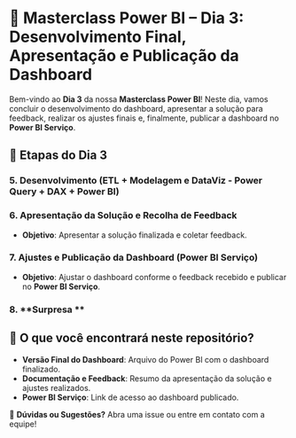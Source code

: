 # 🚀 Masterclass Power BI – Dia 3: Desenvolvimento Final, Apresentação e Publicação da Dashboard

Bem-vindo ao **Dia 3** da nossa **Masterclass Power BI**! Neste dia, vamos concluir o desenvolvimento do dashboard, apresentar a solução para feedback, realizar os ajustes finais e, finalmente, publicar a dashboard no **Power BI Serviço**.

## 🧠 Etapas do Dia 3

### 5. **Desenvolvimento (ETL + Modelagem e DataViz - Power Query + DAX + Power BI)**

### 6. **Apresentação da Solução e Recolha de Feedback**
- **Objetivo**: Apresentar a solução finalizada e coletar feedback.

### 7. **Ajustes e Publicação da Dashboard (Power BI Serviço)**
- **Objetivo**: Ajustar o dashboard conforme o feedback recebido e publicar no **Power BI Serviço**.

### 8. **Surpresa **
  
## 📂 O que você encontrará neste repositório?

- **Versão Final do Dashboard**: Arquivo do Power BI com o dashboard finalizado.
- **Documentação e Feedback**: Resumo da apresentação da solução e ajustes realizados.
- **Power BI Serviço**: Link de acesso ao dashboard publicado.
  

📩 **Dúvidas ou Sugestões?** Abra uma issue ou entre em contato com a equipe!

